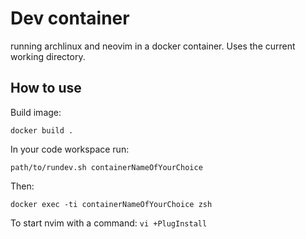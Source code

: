 # Dev container

running archlinux and neovim in a docker container.
Uses the current working directory.

## How to use

Build image:

```
docker build .
```

In your code workspace run:

```
path/to/rundev.sh containerNameOfYourChoice
```

Then:

```
docker exec -ti containerNameOfYourChoice zsh
```

To start nvim with a command: `vi +PlugInstall`
